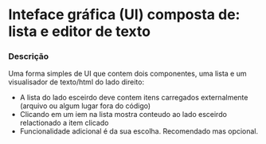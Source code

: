 # Inteface gráfica (UI) composta de: lista e editor de texto

### Descrição

Uma forma simples de UI que contem dois componentes, uma lista e um visualisador de texto/html do lado direito:

* A lista do lado esceirdo deve contem itens carregados externalmente (arquivo ou algum lugar fora do código)
* Clicando em um iem na lista mostra conteudo ao lado esceirdo relactionado a item clicado
* Funcionalidade adicional é da sua escolha. Recomendado mas opcional.
